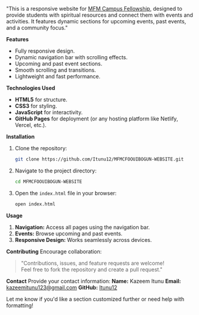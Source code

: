 "This is a responsive website for [MFM Campus Fellowship](https://example-link.com), designed to provide students with spiritual resources and connect them with events and activities. It features dynamic sections for upcoming events, past events, and a community focus."

**Features**
- Fully responsive design.
- Dynamic navigation bar with scrolling effects.
- Upcoming and past event sections.
- Smooth scrolling and transitions.
- Lightweight and fast performance.

**Technologies Used**
- **HTML5** for structure.
- **CSS3** for styling.
- **JavaScript** for interactivity.
- **GitHub Pages** for deployment (or any hosting platform like Netlify, Vercel, etc.).

**Installation**

1. Clone the repository:
   ```bash
   git clone https://github.com/Itunu12/MFMCFOOUIBOGUN-WEBSITE.git
   ```
2. Navigate to the project directory:
   ```bash
   cd MFMCFOOUIBOGUN-WEBSITE
   ```
3. Open the `index.html` file in your browser:
   ```bash
   open index.html
   ```
**Usage**
1. **Navigation:** Access all pages using the navigation bar.
2. **Events:** Browse upcoming and past events.
3. **Responsive Design:** Works seamlessly across devices.

**Contributing**
Encourage collaboration:
> "Contributions, issues, and feature requests are welcome!  
> Feel free to fork the repository and create a pull request."

**Contact**
Provide your contact information:
**Name:** Kazeem Itunu
**Email:** kazeemitunu123@gmail.com
**GitHub:** [Itunu12](https://github.com/Itunu12)

Let me know if you'd like a section customized further or need help with formatting!
